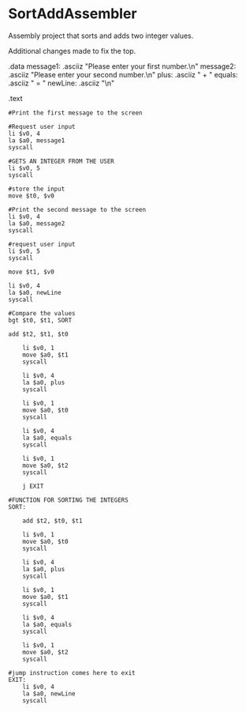 # SortAddAssembler
Assembly project that sorts and adds two integer values.

Additional changes made to fix the top.


.data
	message1: .asciiz "Please enter your first number.\n"
	message2: .asciiz "Please enter your second number.\n"
	plus: .asciiz " + "
	equals: .asciiz " = "
	newLine: .asciiz "\n"
	
.text

	#Print the first message to the screen
	
	#Request user input
	li $v0, 4
	la $a0, message1
	syscall
	
	#GETS AN INTEGER FROM THE USER
	li $v0, 5 
	syscall
	
	#store the input
	move $t0, $v0
	
	#Print the second message to the screen
	li $v0, 4
	la $a0, message2
	syscall
	
	#request user input
	li $v0, 5
	syscall
	
	move $t1, $v0
	
	li $v0, 4
	la $a0, newLine
	syscall
	
	#Compare the values
	bgt $t0, $t1, SORT
	
	add $t2, $t1, $t0
	
		li $v0, 1
		move $a0, $t1
		syscall
	
		li $v0, 4
		la $a0, plus
		syscall
	
		li $v0, 1
		move $a0, $t0
		syscall
	
		li $v0, 4
		la $a0, equals
		syscall
	
		li $v0, 1
		move $a0, $t2
		syscall
		
		j EXIT
		
	#FUNCTION FOR SORTING THE INTEGERS
	SORT:
	
		add $t2, $t0, $t1
		
		li $v0, 1
		move $a0, $t0
		syscall
	
		li $v0, 4
		la $a0, plus
		syscall
	
		li $v0, 1
		move $a0, $t1
		syscall
	
		li $v0, 4
		la $a0, equals
		syscall
	
		li $v0, 1
		move $a0, $t2
		syscall
	
	#jump instruction comes here to exit
	EXIT:
		li $v0, 4
		la $a0, newLine
		syscall
	
